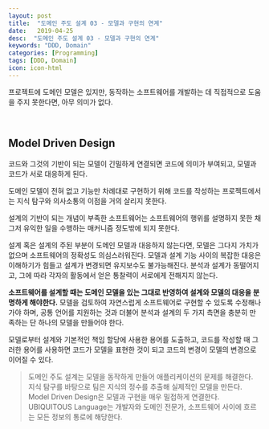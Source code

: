 ```yaml
---
layout: post
title:  "도메인 주도 설계 03 - 모델과 구현의 연계"
date:   2019-04-25
desc:  "도메인 주도 설계 03 - 모델과 구현의 연계"
keywords: "DDD, Domain"
categories: [Programming]
tags: [DDD, Domain]
icon: icon-html
---
```


프로젝트에 도메인 모델은 있지만, 동작하는 소프트웨어를 개발하는 데 직접적으로 도움을 주지 못한다면, 아무 의미가 없다.

<br>

## Model Driven Design

코드와 그것의 기반이 되는 모델이 긴밀하게 연결되면 코드에 의미가 부여되고, 모델과 코드가 서로 대응하게 된다.

도메인 모델이 전혀 없고 기능만 차례대로 구현하기 위해 코드를 작성하는 프로젝트에서는 지식 탐구와 의사소통의 이점을 거의 살리지 못한다.

설계의 기반이 되는 개념이 부족한 소프트웨어는 소프트웨어의 행위를 설명하지 못한 채 그저 유익한 일을 수행하는 매커니즘 정도밖에 되지 못한다.

설계 혹은 설계의 주된 부분이 도메인 모델과 대응하지 않는다면, 모델은 그다지 가치가 없으며 소프트웨어의 정확성도 의심스러워진다. 모델과 설계 기능 사이의 복잡한 대응은 이해하기가 힘들고 설계가 변경되면 유지보수도 불가능해진다. 분석과 설계가 동떨어지고, 그에 따라 각자의 활동에서 얻은 통찰력이 서로에게 전해지지 않는다.

**소프트웨어를 설계할 때는 도메인 모델을 있는 그대로 반영하여 설계와 모델의 대응을 분명하게 해야한다.** 모델을 검토하여 자연스럽게 소프트웨어로 구현할 수 있도록 수정해나가야 하며, 공통 언어를 지원하는 것과 더불어 분석과 설계의 두 가지 측면을 충분히 만족하는 단 하나의 모델을 만들어야 한다.

모델로부터 설계와 기본적인 책임 할당에 사용한 용어를 도출하고, 코드를 작성할 때 그러한 용어를 사용하면 코드가 모델을 표현한 것이 되고 코드의 변경이 모델의 변경으로 이어질 수 있다.

> 도메인 주도 설계는 모델을 동작하게 만들어 애플리케이션의 문제를 해결한다. 지식 탐구를 바탕으로 팀은 지식의 정수를 추출해 실제적인 모델을 만든다. Model Driven Design은 모델과 구현을 매우 밀접하게 연결한다. UBIQUITOUS Language는 개발자와 도메인 전문가, 소프트웨어 사이에 흐르는 모든 정보의 통로에 해당한다.